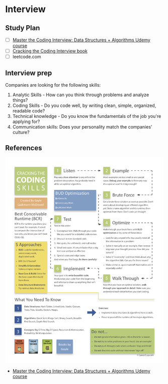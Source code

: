 # Interview

## Study Plan

- [ ] [Master the Coding Interview: Data Structures + Algorithms Udemy course](https://www.udemy.com/course/master-the-coding-interview-data-structures-algorithms)
- [ ] [Cracking the Coding Interview book](https://www.amazon.ca/Cracking-Coding-Interview-Programming-Questions/dp/0984782850)
- [ ] leetcode.com

## Interview prep

Companies are looking for the following skills:
1. Analytic Skills - How can you think through problems and analyze things?
1. Coding Skills - Do you code well, by writing clean, simple, organized, readable code?
1. Technical knowledge - Do you know the fundamentals of the job you're applying for?
1. Communication skills: Does your personality match the companies’ culture?

## References

![Cracking the coding skills chart](/images/cracking_the_coding_skills.png)

- [Master the Coding Interview: Data Structures + Algorithms Udemy course](https://www.udemy.com/course/master-the-coding-interview-data-structures-algorithms)